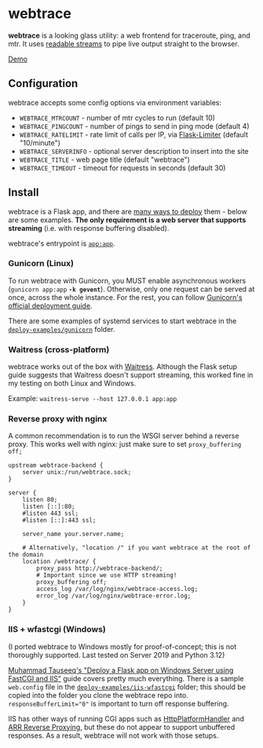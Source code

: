 # webtrace

**webtrace** is a looking glass utility: a web frontend for traceroute, ping, and mtr. It uses [readable streams](https://developer.mozilla.org/en-US/docs/Web/API/Streams_API/Using_readable_streams) to pipe live output straight to the browser.

[Demo](https://webtrace-demo.highdef.network/)

## Configuration

webtrace accepts some config options via environment variables:

- `WEBTRACE_MTRCOUNT` - number of mtr cycles to run (default 10)
- `WEBTRACE_PINGCOUNT` - number of pings to send in ping mode (default 4)
- `WEBTRACE_RATELIMIT` - rate limit of calls per IP, via [Flask-Limiter](https://flask-limiter.readthedocs.io/en/stable/) (default "10/minute")
- `WEBTRACE_SERVERINFO` - optional server description to insert into the site
- `WEBTRACE_TITLE` - web page title (default "webtrace")
- `WEBTRACE_TIMEOUT` - timeout for requests in seconds (default 30)

## Install

webtrace is a Flask app, and there are [many ways to deploy](https://flask.palletsprojects.com/en/3.0.x/deploying/) them - below are some examples. **The only requirement is a web server that supports streaming** (i.e. with response buffering disabled).

webtrace's entrypoint is [`app:app`](app.py).

### Gunicorn (Linux)

To run webtrace with Gunicorn, you MUST enable asynchronous workers (`gunicorn app:app` **`-k gevent`**). Otherwise, only one request can be served at once, across the whole instance. For the rest, you can follow [Gunicorn's official deployment guide](https://docs.gunicorn.org/en/stable/deploy.html).

There are some examples of systemd services to start webtrace in the [`deploy-examples/gunicorn`](deploy-examples/gunicorn) folder.

### Waitress (cross-platform)

webtrace works out of the box with [Waitress](https://flask.palletsprojects.com/en/3.0.x/deploying/waitress/). Although the Flask setup guide suggests that Waitress doesn't support streaming, this worked fine in my testing on both Linux and Windows.

Example: `waitress-serve --host 127.0.0.1 app:app`

### Reverse proxy with nginx

A common recommendation is to run the WSGI server behind a reverse proxy. This works well with nginx: just make sure to set `proxy_buffering off;`

```
upstream webtrace-backend {
    server unix:/run/webtrace.sock;
}

server {
    listen 80;
    listen [::]:80;
    #listen 443 ssl;
    #listen [::]:443 ssl;

    server_name your.server.name;

    # Alternatively, "location /" if you want webtrace at the root of the domain
    location /webtrace/ {
        proxy_pass http://webtrace-backend/;
        # Important since we use HTTP streaming!
        proxy_buffering off;
        access_log /var/log/nginx/webtrace-access.log;
        error_log /var/log/nginx/webtrace-error.log;
    }
}
```

### IIS + wfastcgi (Windows)

(I ported webtrace to Windows mostly for proof-of-concept; this is not thoroughly supported. Last tested on Server 2019 and Python 3.12)

[Muhammad Tauseeq's "Deploy a Flask app on Windows Server using FastCGI and IIS"](https://mtuseeq.medium.com/how-to-deploy-flask-app-on-windows-server-using-fastcgi-and-iis-73d8139d5342) guide covers pretty much everything. There is a sample `web.config` file in the [`deploy-examples/iis-wfastcgi`](deploy-examples/iis-wfastcgi) folder; this should be copied into the folder you clone the webtrace repo into. `responseBufferLimit="0"` is important to turn off response buffering.

IIS has other ways of running CGI apps such as [HttpPlatformHandler](https://www.iis.net/downloads/microsoft/httpplatformhandler) and [ARR Reverse Proxying](https://learn.microsoft.com/en-us/iis/extensions/url-rewrite-module/reverse-proxy-with-url-rewrite-v2-and-application-request-routing), but these do not appear to support unbuffered responses. As a result, webtrace will not work with those setups.
